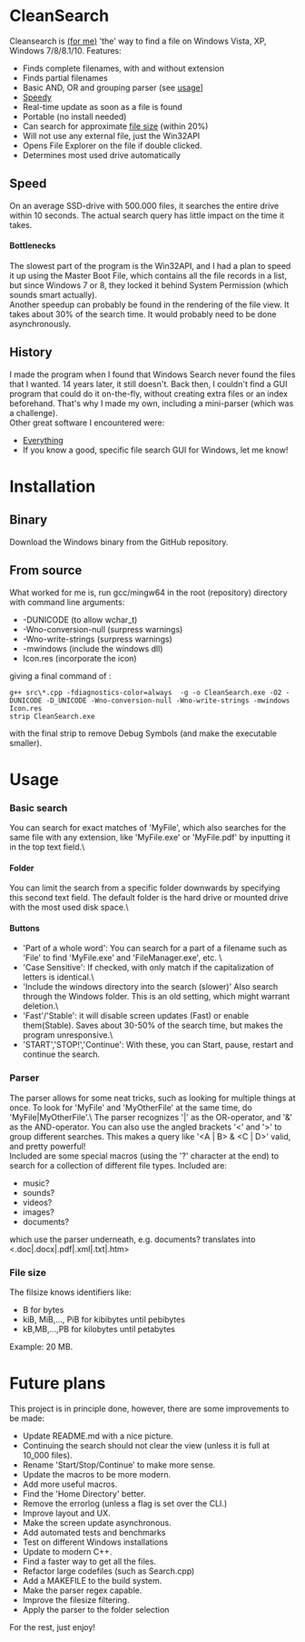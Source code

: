 # CleanSearch

Cleansearch is [(for me)](#history) 'the' way to find a file on Windows Vista, XP, Windows 7/8/8.1/10.
Features:

- Finds complete filenames, with and without extension
- Finds partial filenames
- Basic AND, OR and grouping parser (see [usage](#usage)]
- [Speedy](#speed)
- Real-time update as soon as a file is found
- Portable (no install needed)
- Can search for approximate [file size](#file-size) (within 20%)
- Will not use any external file, just the Win32API
- Opens File Explorer on the file if double clicked.
- Determines most used drive automatically



## Speed
On an average SSD-drive with 500.000 files, it searches the entire drive within 10 seconds. The actual search query has little impact on the time it takes.

#### Bottlenecks
The slowest part of the program is the Win32API, and I had a plan to speed it up using the Master Boot File, which contains all the file records in a list, but since Windows 7 or 8, they locked it behind System Permission (which sounds smart actually).\
Another speedup can probably be found in the rendering of the file view. It takes about 30% of the search time. It would probably need to be done asynchronously.


## History
I made the program when I found that Windows Search never found the files that I wanted. 14 years later, it still doesn't. Back then, I couldn't find a GUI program that could do it on-the-fly, without creating extra files or an index beforehand. That's why I made my own, including a mini-parser (which was a challenge).\
Other great software I encountered were:

- [Everything](https://www.voidtools.com/)
- If you know a good, specific file search GUI for Windows, let me know!

# Installation

## Binary
Download the Windows binary from the GitHub repository.

## From source
What worked for me is, run gcc/mingw64 in the root (repository) directory with command line arguments:
- -DUNICODE (to allow wchar_t)
- -Wno-conversion-null (surpress warnings)
- -Wno-write-strings (surpress warnings)
- -mwindows (include the windows dll)
- Icon.res (incorporate the icon)

giving a final command of :


```
g++ src\*.cpp -fdiagnostics-color=always  -g -o CleanSearch.exe -O2 -DUNICODE -D_UNICODE -Wno-conversion-null -Wno-write-strings -mwindows Icon.res
strip CleanSearch.exe
```
with the final strip to remove Debug Symbols (and make the executable smaller).

# Usage
### Basic search
You can search for exact matches of 'MyFile', which also searches for the same file with any extension, like 'MyFile.exe' or 'MyFile.pdf' by inputting it in the top text field.\
#### Folder
You can limit the search from a specific folder downwards by specifying this second text field. The default folder is the hard drive or mounted drive with the most used disk space.\
#### Buttons
- 'Part of a whole word': You can search for a part of a filename such as 'File' to find 'MyFile.exe' and 'FileManager.exe', etc. \
- 'Case Sensitive': If checked, with only match if the capitalization of letters is identical.\
- 'Include the windows directory into the search (slower)' Also search through the Windows folder. This is an old setting, which might warrant deletion.\
- 'Fast'/'Stable': it will disable screen updates (Fast) or enable them(Stable). Saves about 30-50% of the search time, but makes the program unresponsive.\
- 'START','STOP!','Continue': With these, you can Start, pause, restart and continue the search.

### Parser
The parser allows for some neat tricks, such as looking for multiple things at once. To look for 'MyFile' and 'MyOtherFile' at the same time, do 'MyFile|MyOtherFile'.\ The parser recognizes '|' as the OR-operator, and '&' as the AND-operator. You can also use the angled brackets '<' and '>' to group different searches. This makes a query like '<A | B> & <C | D>' valid, and pretty powerful!\
Included are some special macros (using the '?' character at the end) to search for a collection of different file types. Included are:

- music?
- sounds?
- videos?
- images?
- documents?

which use the parser underneath, e.g. documents? translates into <.doc|.docx|.pdf|.xml|.txt|.htm> 

### File size
The filsize knows identifiers like:
- B for bytes
- kiB, MiB,..., PiB for kibibytes until pebibytes
- kB,MB,...,PB for kilobytes until petabytes

Example: 20 MB.

# Future plans

This project is in principle done, however, there are some improvements to be made:

- Update README.md with a nice picture.
- Continuing the search should not clear the view (unless it is full at 10_000 files).
- Rename 'Start/Stop/Continue' to make more sense.
- Update the macros to be more modern.
- Add more useful macros.
- Find the 'Home Directory' better.
- Remove the errorlog (unless a flag is set over the CLI.)
- Improve layout and UX.
- Make the screen update asynchronous.
- Add automated tests and benchmarks
- Test on different Windows installations
- Update to modern C++.
- Find a faster way to get all the files.
- Refactor large codefiles (such as Search.cpp)
- Add a MAKEFILE to the build system.
- Make the parser regex capable.
- Improve the filesize filtering.
- Apply the parser to the folder selection

For the rest, just enjoy!
